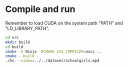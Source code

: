 # Compile and run
Remember to load CUDA on the system path "PATH" and "LD_LIBRARY_PATH".

```bash
cd src
mkdir build
cd build
cmake -G Ninja -DCMAKE_CXX_COMPILER=nvcc ..
cmake --build .
./hs --video=../../dataset/schoolgirls.mp4
```

